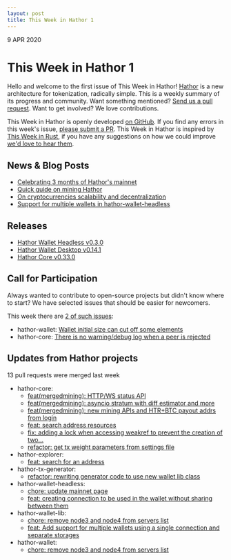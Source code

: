 ```yaml
---
layout: post
title: This Week in Hathor 1
---
```


9 APR 2020

# This Week in Hathor 1

Hello and welcome to the first issue of This Week in Hathor! [Hathor](https://hathor.network/) is a new architecture
for tokenization, radically simple.  This is a weekly summary of its progress and community. Want something mentioned?
[Send us a pull request](https://github.com/HathorNetwork/this-week-in-hathor). Want to get involved? We love
contributions.

This Week in Hathor is openly developed [on GitHub](https://github.com/HathorNetwork/this-week-in-hathor). If you find
any errors in this week's issue, [please submit a PR](https://github.com/HathorNetwork/this-week-in-hathor). This Week
in Hathor is inspired by [This Week in Rust](https://this-week-in-rust.org/), if you have any suggestions on how we
could improve [we'd love to hear them](https://github.com/HathorNetwork/this-week-in-hathor/issues).


## News & Blog Posts

- [Celebrating 3 months of Hathor's mainnet](https://medium.com/p/celebrating-3-months-of-hathors-mainnet-7ba2c8bcbebe?source=twih)
- [Quick guide on mining Hathor](https://medium.com/hathor-network/quick-guide-on-mining-hathor-247c21c4e744?source=twih)
- [On cryptocurrencies scalability and decentralization](https://medium.com/hathor-network/on-cryptocurrencies-scalability-and-decentralization-5530748301e6?source=twih)
- [Support for multiple wallets in hathor-wallet-headless](https://medium.com/hathor-network/support-for-multiple-wallets-in-hathor-wallet-headless-c6c93af65fb3?source=twih)

## Releases

- [Hathor Wallet Headless v0.3.0](https://github.com/HathorNetwork/hathor-wallet-headless/releases/tag/v0.3.0)
- [Hathor Wallet Desktop v0.14.1](https://github.com/HathorNetwork/hathor-wallet/releases/tag/v0.14.1)
- [Hathor Core v0.33.0](https://github.com/HathorNetwork/hathor-core/releases/tag/v0.33.0)

## Call for Participation

Always wanted to contribute to open-source projects but didn't know where to start? We have selected issues that should
be easier for newcomers.

This week there are [2 of such issues](https://github.com/search?q=org%3AHathorNetwork+label%3A%22good+first+issue%22&state=open&type=Issues):

- hathor-wallet: [Wallet initial size can cut off some elements](https://github.com/HathorNetwork/hathor-wallet/issues/90)
- hathor-core: [There is no warning/debug log when a peer is rejected](https://github.com/HathorNetwork/hathor-core/issues/19)

## Updates from Hathor projects

13 pull requests were merged last week

- hathor-core:
  - [feat(mergedmining): HTTP/WS status API](https://gitlab.com/HathorNetwork/hathor-python/-/merge_requests/378)
  - [feat(mergedmining): asyncio stratum with diff estimator and more](https://gitlab.com/HathorNetwork/hathor-python/-/merge_requests/370)
  - [feat(mergedmining): new mining APIs and HTR+BTC payout addrs from login](https://gitlab.com/HathorNetwork/hathor-python/-/merge_requests/363)
  - [feat: search address resources](https://gitlab.com/HathorNetwork/hathor-python/-/merge_requests/369)
  - [fix: adding a lock when accessing weakref to prevent the creation of two...](https://gitlab.com/HathorNetwork/hathor-python/-/merge_requests/381)
  - [refactor: get tx weight parameters from settings file](https://gitlab.com/HathorNetwork/hathor-python/-/merge_requests/380)
- hathor-explorer:
  - [feat: search for an address](https://github.com/HathorNetwork/hathor-explorer/pull/21)
- hathor-tx-generator:
  - [refactor: rewriting generator code to use new wallet lib class](https://gitlab.com/HathorNetwork/hathor-tx-generator/-/merge_requests/1)
- hathor-wallet-headless:
  - [chore: update mainnet page](https://github.com/HathorNetwork/hathor-website/pull/20)
  - [feat: creating connection to be used in the wallet without sharing between them](https://github.com/HathorNetwork/hathor-wallet-headless/pull/12)
- hathor-wallet-lib:
  - [chore: remove node3 and node4 from servers list](https://github.com/HathorNetwork/hathor-wallet-lib/pull/67)
  - [feat: Add support for multiple wallets using a single connection and separate storages](https://github.com/HathorNetwork/hathor-wallet-lib/pull/61)
- hathor-wallet:
  - [chore: remove node3 and node4 from servers list](https://github.com/HathorNetwork/hathor-wallet/pull/103)
